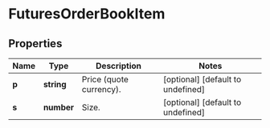 # FuturesOrderBookItem

## Properties

Name | Type | Description | Notes
------------ | ------------- | ------------- | -------------
**p** | **string** | Price (quote currency). | [optional] [default to undefined]
**s** | **number** | Size. | [optional] [default to undefined]

